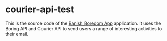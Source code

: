 # courier-api-test

This is the source code of the [Banish Boredom App](https://intense-headland-46300.herokuapp.com) application. It uses the Boring API and Courier API to send users a range of interesting activities to their email.
